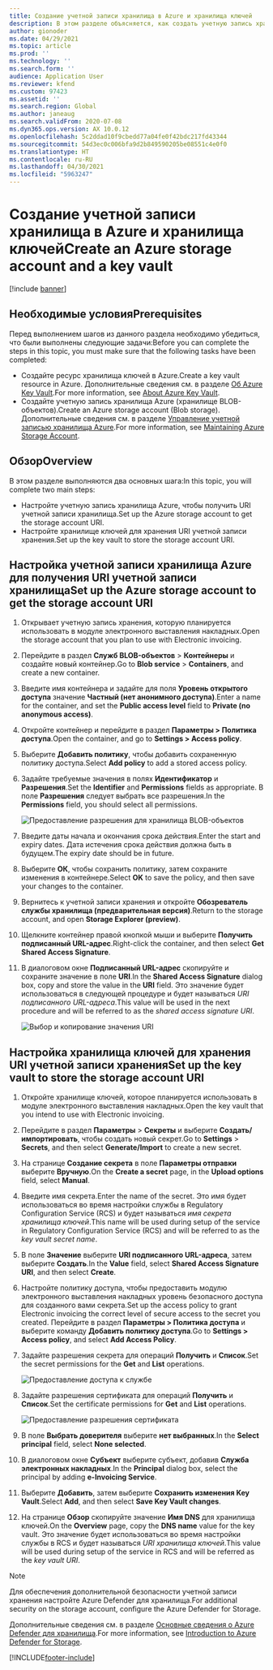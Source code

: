 ```yaml
---
title: Создание учетной записи хранилища в Azure и хранилища ключей
description: В этом разделе объясняется, как создать учетную запись хранилища Azure и хранилище ключей.
author: gionoder
ms.date: 04/29/2021
ms.topic: article
ms.prod: ''
ms.technology: ''
ms.search.form: ''
audience: Application User
ms.reviewer: kfend
ms.custom: 97423
ms.assetid: ''
ms.search.region: Global
ms.author: janeaug
ms.search.validFrom: 2020-07-08
ms.dyn365.ops.version: AX 10.0.12
ms.openlocfilehash: 5c2ddad10f9cbedd77a04fe0f42bdc217fd43344
ms.sourcegitcommit: 54d3ec0c006bfa9d2b849590205be08551c4e0f0
ms.translationtype: HT
ms.contentlocale: ru-RU
ms.lasthandoff: 04/30/2021
ms.locfileid: "5963247"
---
```

# <a name="create-an-azure-storage-account-and-a-key-vault"></a><span data-ttu-id="ee963-103">Создание учетной записи хранилища в Azure и хранилища ключей</span><span class="sxs-lookup"><span data-stu-id="ee963-103">Create an Azure storage account and a key vault</span></span>

[!include [banner](../includes/banner.md)]

## <a name="prerequisites"></a><span data-ttu-id="ee963-104">Необходимые условия</span><span class="sxs-lookup"><span data-stu-id="ee963-104">Prerequisites</span></span>

<span data-ttu-id="ee963-105">Перед выполнением шагов из данного раздела необходимо убедиться, что были выполнены следующие задачи:</span><span class="sxs-lookup"><span data-stu-id="ee963-105">Before you can complete the steps in this topic, you must make sure that the following tasks have been completed:</span></span>

- <span data-ttu-id="ee963-106">Создайте ресурс хранилища ключей в Azure.</span><span class="sxs-lookup"><span data-stu-id="ee963-106">Create a key vault resource in Azure.</span></span> <span data-ttu-id="ee963-107">Дополнительные сведения см. в разделе [Об Azure Key Vault](/azure/key-vault/general/overview).</span><span class="sxs-lookup"><span data-stu-id="ee963-107">For more information, see [About Azure Key Vault](/azure/key-vault/general/overview).</span></span>
- <span data-ttu-id="ee963-108">Создайте учетную запись хранилища Azure (хранилище BLOB-объектов).</span><span class="sxs-lookup"><span data-stu-id="ee963-108">Create an Azure storage account (Blob storage).</span></span> <span data-ttu-id="ee963-109">Дополнительные сведения см. в разделе [Управление учетной записью хранилища Azure](/azure/storage/blobs/).</span><span class="sxs-lookup"><span data-stu-id="ee963-109">For more information, see [Maintaining Azure Storage Account](/azure/storage/blobs/).</span></span>

## <a name="overview"></a><span data-ttu-id="ee963-110">Обзор</span><span class="sxs-lookup"><span data-stu-id="ee963-110">Overview</span></span>

<span data-ttu-id="ee963-111">В этом разделе выполняются два основных шага:</span><span class="sxs-lookup"><span data-stu-id="ee963-111">In this topic, you will complete two main steps:</span></span>

- <span data-ttu-id="ee963-112">Настройте учетную запись хранилища Azure, чтобы получить URI учетной записи хранилища.</span><span class="sxs-lookup"><span data-stu-id="ee963-112">Set up the Azure storage account to get the storage account URI.</span></span>
- <span data-ttu-id="ee963-113">Настройте хранилище ключей для хранения URI учетной записи хранения.</span><span class="sxs-lookup"><span data-stu-id="ee963-113">Set up the key vault to store the storage account URI.</span></span>

## <a name="set-up-the-azure-storage-account-to-get-the-storage-account-uri"></a><span data-ttu-id="ee963-114">Настройка учетной записи хранилища Azure для получения URI учетной записи хранилища</span><span class="sxs-lookup"><span data-stu-id="ee963-114">Set up the Azure storage account to get the storage account URI</span></span>

1. <span data-ttu-id="ee963-115">Открывает учетную запись хранения, которую планируется использовать в модуле электронного выставления накладных.</span><span class="sxs-lookup"><span data-stu-id="ee963-115">Open the storage account that you plan to use with Electronic invoicing.</span></span>
2. <span data-ttu-id="ee963-116">Перейдите в раздел **Служб BLOB-объектов** \> **Контейнеры** и создайте новый контейнер.</span><span class="sxs-lookup"><span data-stu-id="ee963-116">Go to **Blob service** \> **Containers**, and create a new container.</span></span>
3. <span data-ttu-id="ee963-117">Введите имя контейнера и задайте для поля **Уровень открытого доступа** значение **Частный (нет анонимного доступа)**.</span><span class="sxs-lookup"><span data-stu-id="ee963-117">Enter a name for the container, and set the **Public access level** field to **Private (no anonymous access)**.</span></span>
4. <span data-ttu-id="ee963-118">Откройте контейнер и перейдите в раздел **Параметры \> Политика доступа**.</span><span class="sxs-lookup"><span data-stu-id="ee963-118">Open the container, and go to **Settings \> Access policy**.</span></span>
5. <span data-ttu-id="ee963-119">Выберите **Добавить политику**, чтобы добавить сохраненную политику доступа.</span><span class="sxs-lookup"><span data-stu-id="ee963-119">Select **Add policy** to add a stored access policy.</span></span>
6. <span data-ttu-id="ee963-120">Задайте требуемые значения в полях **Идентификатор** и **Разрешения**.</span><span class="sxs-lookup"><span data-stu-id="ee963-120">Set the **Identifier** and **Permissions** fields as appropriate.</span></span> <span data-ttu-id="ee963-121">В поле **Разрешения** следует выбрать все разрешения.</span><span class="sxs-lookup"><span data-stu-id="ee963-121">In the **Permissions** field, you should select all permissions.</span></span>

    ![Предоставление разрешения для хранилища BLOB-объектов](media/e-Invoicing-services-create-azure-resources-grant-blob-permissions.png)

7. <span data-ttu-id="ee963-123">Введите даты начала и окончания срока действия.</span><span class="sxs-lookup"><span data-stu-id="ee963-123">Enter the start and expiry dates.</span></span> <span data-ttu-id="ee963-124">Дата истечения срока действия должна быть в будущем.</span><span class="sxs-lookup"><span data-stu-id="ee963-124">The expiry date should be in future.</span></span>
8. <span data-ttu-id="ee963-125">Выберите **ОК**, чтобы сохранить политику, затем сохраните изменения в контейнере.</span><span class="sxs-lookup"><span data-stu-id="ee963-125">Select **OK** to save the policy, and then save your changes to the container.</span></span>
9. <span data-ttu-id="ee963-126">Вернитесь к учетной записи хранения и откройте **Обозреватель службы хранилища (предварительная версия)**.</span><span class="sxs-lookup"><span data-stu-id="ee963-126">Return to the storage account, and open **Storage Explorer (preview)**.</span></span>
10. <span data-ttu-id="ee963-127">Щелкните контейнер правой кнопкой мыши и выберите **Получить подписанный URL-адрес**.</span><span class="sxs-lookup"><span data-stu-id="ee963-127">Right-click the container, and then select **Get Shared Access Signature**.</span></span>
11. <span data-ttu-id="ee963-128">В диалоговом окне **Подписанный URL-адрес** скопируйте и сохраните значение в поле **URI**.</span><span class="sxs-lookup"><span data-stu-id="ee963-128">In the **Shared Access Signature** dialog box, copy and store the value in the **URI** field.</span></span> <span data-ttu-id="ee963-129">Это значение будет использоваться в следующей процедуре и будет называться *URI подписанного URL-адреса*.</span><span class="sxs-lookup"><span data-stu-id="ee963-129">This value will be used in the next procedure and will be referred to as the *shared access signature URI*.</span></span>

    ![Выбор и копирование значения URI](media/e-Invoicing-services-create-azure-resources-select-and-copy-uri.png)

## <a name="set-up-the-key-vault-to-store-the-storage-account-uri"></a><span data-ttu-id="ee963-131">Настройка хранилища ключей для хранения URI учетной записи хранения</span><span class="sxs-lookup"><span data-stu-id="ee963-131">Set up the key vault to store the storage account URI</span></span>

1. <span data-ttu-id="ee963-132">Откройте хранилище ключей, которое планируется использовать в модуле электронного выставления накладных.</span><span class="sxs-lookup"><span data-stu-id="ee963-132">Open the key vault that you intend to use with Electronic invoicing.</span></span>
2. <span data-ttu-id="ee963-133">Перейдите в раздел **Параметры** \> **Секреты** и выберите **Создать/импортировать**, чтобы создать новый секрет.</span><span class="sxs-lookup"><span data-stu-id="ee963-133">Go to **Settings** \> **Secrets**, and then select **Generate/Import** to create a new secret.</span></span>
3. <span data-ttu-id="ee963-134">На странице **Создание секрета** в поле **Параметры отправки** выберите **Вручную**.</span><span class="sxs-lookup"><span data-stu-id="ee963-134">On the **Create a secret** page, in the **Upload options** field, select **Manual**.</span></span>
4. <span data-ttu-id="ee963-135">Введите имя секрета.</span><span class="sxs-lookup"><span data-stu-id="ee963-135">Enter the name of the secret.</span></span> <span data-ttu-id="ee963-136">Это имя будет использоваться во время настройки службы в Regulatory Configuration Service (RCS) и будет называться *имя секрета хранилища ключей*.</span><span class="sxs-lookup"><span data-stu-id="ee963-136">This name will be used during setup of the service in Regulatory Configuration Service (RCS) and will be referred to as the *key vault secret name*.</span></span>
5. <span data-ttu-id="ee963-137">В поле **Значение** выберите **URI подписанного URL-адреса**, затем выберите **Создать**.</span><span class="sxs-lookup"><span data-stu-id="ee963-137">In the **Value** field, select **Shared Access Signature URI**, and then select **Create**.</span></span>
6. <span data-ttu-id="ee963-138">Настройте политику доступа, чтобы предоставить модулю электронного выставления накладных уровень безопасного доступа для созданного вами секрета.</span><span class="sxs-lookup"><span data-stu-id="ee963-138">Set up the access policy to grant Electronic invoicing the correct level of secure access to the secret you created.</span></span> <span data-ttu-id="ee963-139">Перейдите в раздел **Параметры \> Политика доступа** и выберите команду **Добавить политику доступа**.</span><span class="sxs-lookup"><span data-stu-id="ee963-139">Go to **Settings \> Access policy**, and select **Add Access Policy**.</span></span>
7. <span data-ttu-id="ee963-140">Задайте разрешения секрета для операций **Получить** и **Список**.</span><span class="sxs-lookup"><span data-stu-id="ee963-140">Set the secret permissions for the **Get** and **List** operations.</span></span>

    ![Предоставление доступа к службе](media/e-Invoicing-services-create-azure-resources-grant-service-access.png)

8. <span data-ttu-id="ee963-142">Задайте разрешения сертификата для операций **Получить** и **Список**.</span><span class="sxs-lookup"><span data-stu-id="ee963-142">Set the certificate permissions for **Get** and **List** operations.</span></span>

    ![Предоставление разрешения сертификата](media/e-Invoicing-services-create-azure-resources-grant-certificate-permission.png)

9. <span data-ttu-id="ee963-144">В поле **Выбрать доверителя** выберите **нет выбранных**.</span><span class="sxs-lookup"><span data-stu-id="ee963-144">In the **Select principal** field, select **None selected**.</span></span>
10. <span data-ttu-id="ee963-145">В диалоговом окне **Субъект** выберите субъект, добавив **Служба электронных накладных**.</span><span class="sxs-lookup"><span data-stu-id="ee963-145">In the **Principal** dialog box, select the principal by adding **e-Invoicing Service**.</span></span>
11. <span data-ttu-id="ee963-146">Выберите **Добавить**, затем выберите **Сохранить изменения Key Vault**.</span><span class="sxs-lookup"><span data-stu-id="ee963-146">Select **Add**, and then select **Save Key Vault changes**.</span></span>
12. <span data-ttu-id="ee963-147">На странице **Обзор** скопируйте значение **Имя DNS** для хранилища ключей.</span><span class="sxs-lookup"><span data-stu-id="ee963-147">On the **Overview** page, copy the **DNS name** value for the key vault.</span></span> <span data-ttu-id="ee963-148">Это значение будет использоваться во время настройки службы в RCS и будет называться *URI хранилища ключей*.</span><span class="sxs-lookup"><span data-stu-id="ee963-148">This value will be used during setup of the service in RCS and will be referred as the *key vault URI*.</span></span>

> [!NOTE]
> <span data-ttu-id="ee963-149">Для обеспечения дополнительной безопасности учетной записи хранения настройте Azure Defender для хранилища.</span><span class="sxs-lookup"><span data-stu-id="ee963-149">For additional security on the storage account, configure the Azure Defender for Storage.</span></span>
> 
> <span data-ttu-id="ee963-150">Дополнительные сведения см. в разделе [Основные сведения о Azure Defender для хранилища](/azure/security-center/defender-for-storage-introduction).</span><span class="sxs-lookup"><span data-stu-id="ee963-150">For more information, see [Introduction to Azure Defender for Storage](/azure/security-center/defender-for-storage-introduction).</span></span>


[!INCLUDE[footer-include](../../includes/footer-banner.md)]
